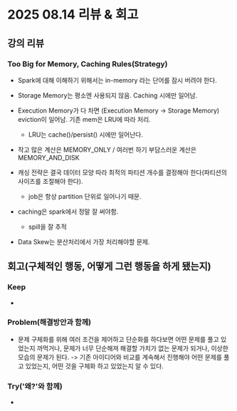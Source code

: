 # 2025 08.14 리뷰 & 회고

## 강의 리뷰

### Too Big for Memory, Caching Rules(Strategy)

- Spark에 대해 이해하기 위해서는 in-memory 라는 단어를 잠시 버려야 한다.
- Storage Memory는 평소엔 사용되지 않음. Caching 시에만 일어남.
- Execution Memory가 다 차면 (Execution Memory -> Storage Memory) eviction이 일어남. 기존 mem은 LRU에 따라 처리.
  - LRU는 cache()/persist() 시에만 일어난다.
- 작고 많은 계산은 MEMORY_ONLY / 여러번 하기 부담스러운 계산은 MEMORY_AND_DISK
- 캐싱 전략은 결국 데이터 모양 따라 최적의 파티션 개수를 결정해야 한다(파티션의 사이즈를 조절해야 한다).
  - job은 항상 partition 단위로 일어나기 때문.
- caching은 spark에서 정말 잘 써야함.
  - spill을 잘 추적

- Data Skew는 분산처리에서 가장 처리해야할 문제.

## 회고(구체적인 행동, 어떻게 그런 행동을 하게 됐는지)

### Keep

- 

### Problem(해결방안과 함께)

- 문제 구체화를 위해 여러 조건을 제어하고 단순화를 하다보면 어떤 문제를 풀고 있었는지 까먹거나, 문제가 너무 단순해져 해결할 가치가 없는 문제가 되거나, 이상한 모습의 문제가 된다.
-> 기존 아이디어와 비교를 계속해서 진행해야 어떤 문제를 풀고 있었는지, 어떤 것을 구체화 하고 있었는지 알 수 있다.

### Try('왜?'와 함께)

- 